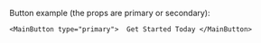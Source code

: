 Button example (the props are primary or secondary):

```
<MainButton type="primary">  Get Started Today </MainButton>
```

